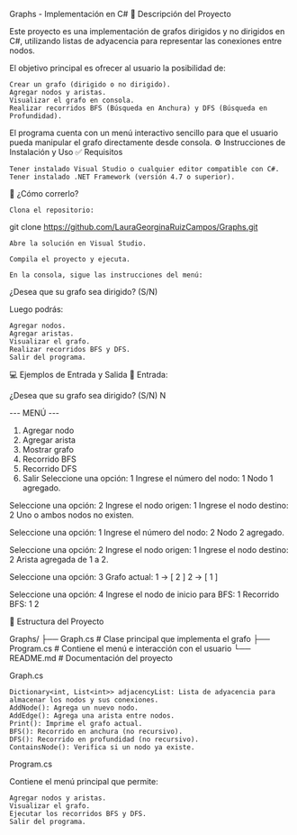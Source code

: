 Graphs - Implementación en C#
📌 Descripción del Proyecto

Este proyecto es una implementación de grafos dirigidos y no dirigidos en C#, utilizando listas de adyacencia para representar las conexiones entre nodos.

El objetivo principal es ofrecer al usuario la posibilidad de:

    Crear un grafo (dirigido o no dirigido).
    Agregar nodos y aristas.
    Visualizar el grafo en consola.
    Realizar recorridos BFS (Búsqueda en Anchura) y DFS (Búsqueda en Profundidad).

El programa cuenta con un menú interactivo sencillo para que el usuario pueda manipular el grafo directamente desde consola.
⚙️ Instrucciones de Instalación y Uso
✅ Requisitos

    Tener instalado Visual Studio o cualquier editor compatible con C#.
    Tener instalado .NET Framework (versión 4.7 o superior).

🚀 ¿Cómo correrlo?

    Clona el repositorio:

git clone https://github.com/LauraGeorginaRuizCampos/Graphs.git

    Abre la solución en Visual Studio.

    Compila el proyecto y ejecuta.

    En la consola, sigue las instrucciones del menú:

¿Desea que su grafo sea dirigido? (S/N)

Luego podrás:

    Agregar nodos.
    Agregar aristas.
    Visualizar el grafo.
    Realizar recorridos BFS y DFS.
    Salir del programa.

💻 Ejemplos de Entrada y Salida
🔽 Entrada:

¿Desea que su grafo sea dirigido? (S/N)
N

--- MENÚ ---
1. Agregar nodo
2. Agregar arista
3. Mostrar grafo
4. Recorrido BFS
5. Recorrido DFS
6. Salir
Seleccione una opción: 1
Ingrese el número del nodo: 1
Nodo 1 agregado.

Seleccione una opción: 2
Ingrese el nodo origen: 1
Ingrese el nodo destino: 2
Uno o ambos nodos no existen.

Seleccione una opción: 1
Ingrese el número del nodo: 2
Nodo 2 agregado.

Seleccione una opción: 2
Ingrese el nodo origen: 1
Ingrese el nodo destino: 2
Arista agregada de 1 a 2.

Seleccione una opción: 3
Grafo actual:
1 -> [ 2 ]
2 -> [ 1 ]

Seleccione una opción: 4
Ingrese el nodo de inicio para BFS: 1
Recorrido BFS:
1 2

📂 Estructura del Proyecto

Graphs/
├── Graph.cs               # Clase principal que implementa el grafo
├── Program.cs             # Contiene el menú e interacción con el usuario
└── README.md              # Documentación del proyecto

Graph.cs

    Dictionary<int, List<int>> adjacencyList: Lista de adyacencia para almacenar los nodos y sus conexiones.
    AddNode(): Agrega un nuevo nodo.
    AddEdge(): Agrega una arista entre nodos.
    Print(): Imprime el grafo actual.
    BFS(): Recorrido en anchura (no recursivo).
    DFS(): Recorrido en profundidad (no recursivo).
    ContainsNode(): Verifica si un nodo ya existe.

Program.cs

Contiene el menú principal que permite:

    Agregar nodos y aristas.
    Visualizar el grafo.
    Ejecutar los recorridos BFS y DFS.
    Salir del programa.
